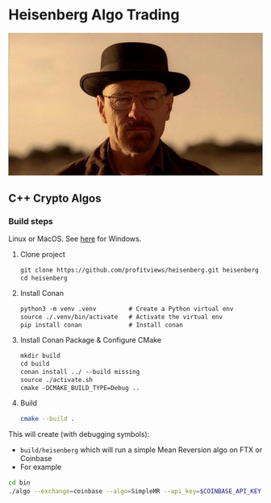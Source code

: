 # Heisenberg Algo Trading

![Heisenberg](/assets/images/heisenberg_photo.jpg)

## C++ Crypto Algos

### Build steps

Linux or MacOS.  See [here](https://github.com/profitviews/heisenberg/blob/main/windows.md) for Windows.

1. Clone project
   ```
   git clone https://github.com/profitviews/heisenberg.git heisenberg
   cd heisenberg
   ```

2. Install Conan
   ```
   python3 -m venv .venv         # Create a Python virtual env
   source ./.venv/bin/activate   # Activate the virtual env
   pip install conan             # Install conan
   ```

3. Install Conan Package & Configure CMake 
   ```
   mkdir build
   cd build
   conan install ../ --build missing
   source ./activate.sh
   cmake -DCMAKE_BUILD_TYPE=Debug ..
   ```
   
4. Build
   ```bash
   cmake --build .
   ```

This will create (with debugging symbols):

* `build/heisenberg` which will run a simple Mean Reversion algo on FTX or Coinbase
* For example
```bash
cd bin
./algo --exchange=coinbase --algo=SimpleMR --api_key=$COINBASE_API_KEY --api_secret=$COINBASE_API_SECRET --api_phrase=$COINBASE_API_PHRASE --lookback=50 --reversion_level=2 --base_quantity=0.0025 --symbol=ETH-BTC
```

